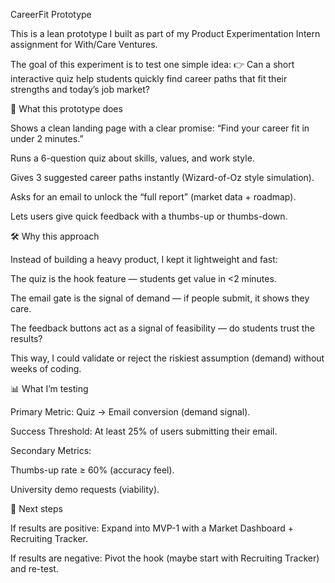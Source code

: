 CareerFit Prototype

This is a lean prototype I built as part of my Product Experimentation Intern assignment for With/Care Ventures.

The goal of this experiment is to test one simple idea:
👉 Can a short interactive quiz help students quickly find career paths that fit their strengths and today’s job market?

🎯 What this prototype does

Shows a clean landing page with a clear promise: “Find your career fit in under 2 minutes.”

Runs a 6-question quiz about skills, values, and work style.

Gives 3 suggested career paths instantly (Wizard-of-Oz style simulation).

Asks for an email to unlock the “full report” (market data + roadmap).

Lets users give quick feedback with a thumbs-up or thumbs-down.

🛠 Why this approach

Instead of building a heavy product, I kept it lightweight and fast:

The quiz is the hook feature — students get value in <2 minutes.

The email gate is the signal of demand — if people submit, it shows they care.

The feedback buttons act as a signal of feasibility — do students trust the results?

This way, I could validate or reject the riskiest assumption (demand) without weeks of coding.

📊 What I’m testing

Primary Metric: Quiz → Email conversion (demand signal).

Success Threshold: At least 25% of users submitting their email.

Secondary Metrics:

Thumbs-up rate ≥ 60% (accuracy feel).

University demo requests (viability).

🚀 Next steps

If results are positive: Expand into MVP-1 with a Market Dashboard + Recruiting Tracker.

If results are negative: Pivot the hook (maybe start with Recruiting Tracker) and re-test.
